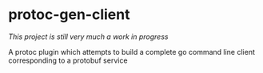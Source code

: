 # protoc-gen-client
*This project is still very much a work in progress*

A protoc plugin which attempts to build a complete go command line client corresponding to a protobuf service

